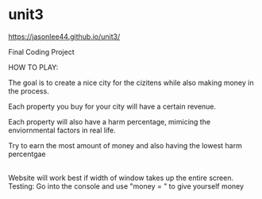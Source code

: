 # unit3
https://jasonlee44.github.io/unit3/

Final Coding Project

HOW TO PLAY:

The goal is to create a nice city for the cizitens while also making money in the process.

Each property you buy for your city will have a certain revenue.

Each property will also have a harm percentage, mimicing the enviornmental factors in real life.

Try to earn the most amount of money and also having the lowest harm percentgae

<br>
Website will work best if width of window takes up the entire screen. <br>
Testing: Go into the console and use "money = " to give yourself money
